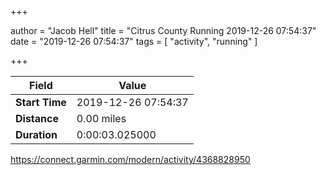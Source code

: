+++

author = "Jacob Hell"
title = "Citrus County Running 2019-12-26 07:54:37"
date = "2019-12-26 07:54:37"
tags = [
    "activity", "running"
]

+++

<!--more-->

|Field  |Value  |
|--- | --- |
|**Start Time**|2019-12-26 07:54:37|
|**Distance**|0.00 miles|
|**Duration**|0:00:03.025000|

https://connect.garmin.com/modern/activity/4368828950